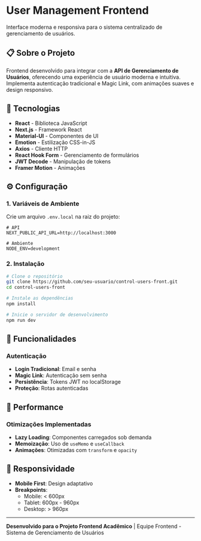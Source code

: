 # User Management Frontend

Interface moderna e responsiva para o sistema centralizado de gerenciamento de usuários.

## 📋 Sobre o Projeto

Frontend desenvolvido para integrar com a **API de Gerenciamento de Usuários**, oferecendo uma experiência de usuário moderna e intuitiva. Implementa autenticação tradicional e Magic Link, com animações suaves e design responsivo.

## 🚀 Tecnologias

- **React** - Biblioteca JavaScript
- **Next.js** - Framework React
- **Material-UI** - Componentes de UI
- **Emotion** - Estilização CSS-in-JS
- **Axios** - Cliente HTTP
- **React Hook Form** - Gerenciamento de formulários
- **JWT Decode** - Manipulação de tokens
- **Framer Motion** - Animações

## ⚙️ Configuração

### 1. Variáveis de Ambiente

Crie um arquivo `.env.local` na raiz do projeto:

```env
# API
NEXT_PUBLIC_API_URL=http://localhost:3000

# Ambiente
NODE_ENV=development
```

### 2. Instalação

```bash
# Clone o repositório
git clone https://github.com/seu-usuario/control-users-front.git
cd control-users-front

# Instale as dependências
npm install

# Inicie o servidor de desenvolvimento
npm run dev
```

## 🎯 Funcionalidades

### Autenticação

- **Login Tradicional**: Email e senha
- **Magic Link**: Autenticação sem senha
- **Persistência**: Tokens JWT no localStorage
- **Proteção**: Rotas autenticadas

## 🎯 Performance

### Otimizações Implementadas

- **Lazy Loading**: Componentes carregados sob demanda
- **Memoização**: Uso de `useMemo` e `useCallback`
- **Animações**: Otimizadas com `transform` e `opacity`

## 📱 Responsividade

- **Mobile First**: Design adaptativo
- **Breakpoints**:
  - Mobile: < 600px
  - Tablet: 600px - 960px
  - Desktop: > 960px

---

**Desenvolvido para o Projeto Frontend Acadêmico** | Equipe Frontend - Sistema de Gerenciamento de Usuários
